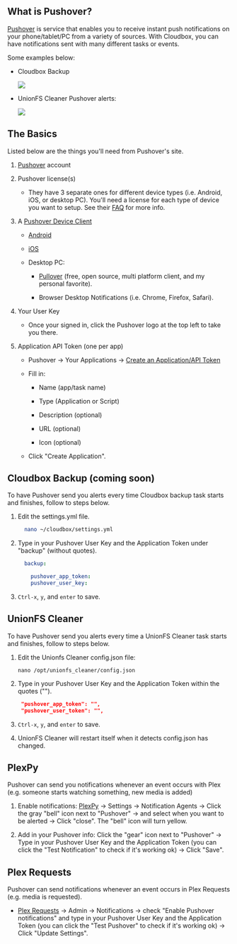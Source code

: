 ## What is Pushover?

[Pushover](https://pushover.net/faq) is service that enables you to receive instant push notifications on your phone/tablet/PC from a variety of sources. With Cloudbox, you can have notifications sent with many different tasks or events.

Some examples below:

 - Cloudbox Backup

   ![](https://i.imgur.com/fDWzmxM.png)

 - UnionFS Cleaner Pushover alerts:
  
   ![](https://i.imgur.com/HUUZ91a.png)
  




## The Basics

Listed below are the things you'll need from Pushover's site. 

1. [Pushover](https://pushover.net/login) account

1. Pushover license(s) 

   - They have 3 separate ones for different device types (i.e. Android, iOS, or desktop PC). You'll need a license for each type of device you want to setup. See their [FAQ](https://pushover.net/faq#overview-fees) for more info.

1. A [Pushover Device Client](https://pushover.net/clients)

   - [Android](https://pushover.net/clients/android)

   - [iOS](https://pushover.net/clients/ios)

   - Desktop PC: 
     
     - [Pullover](https://github.com/cgrossde/Pullover) (free, open source, multi platform client, and my personal favorite). 

     - Browser Desktop Notifications (i.e. Chrome, Firefox, Safari).

1. Your User Key 

   - Once your signed in, click the Pushover logo at the top left to take you there.

1. Application API Token (one per app)

   - Pushover -> Your Applications -> [Create an Application/API Token](https://pushover.net/apps/build)

   - Fill in: 

     - Name (app/task name)

     - Type (Application or Script)

     - Description (optional)

     - URL (optional)

     - Icon (optional)

   - Click "Create Application".


## Cloudbox Backup (coming soon)

To have Pushover send you alerts every time Cloudbox backup task starts and finishes, follow to steps below. 

1. Edit the settings.yml file. 

   ```bash
     nano ~/cloudbox/settings.yml
   ```

1. Type in your Pushover User Key and the Application Token under "backup" (without quotes).

   ```yaml
     backup:
   
       pushover_app_token:
       pushover_user_key:
   ```

1. `Ctrl-x`, `y`, and `enter` to save.

## UnionFS Cleaner

To have Pushover send you alerts every time a UnionFS Cleaner task starts and finishes, follow to steps below. 

1. Edit the Unionfs Cleaner config.json file:

    ```
    nano /opt/unionfs_cleaner/config.json
    ```

1. Type in your Pushover User Key and the Application Token within the quotes ("").

   ```json
    "pushover_app_token": "",
    "pushover_user_token": "",
   ```

1. `Ctrl-x`, `y`, and `enter` to save.

1. UnionFS Cleaner will restart itself when it detects config.json has changed.


## PlexPy

Pushover can send you notifications whenever an event occurs with Plex (e.g. someone starts watching something,  new media is added)

1. Enable notifications: [PlexPy](PlexPy#1-accessing-plexpy) -> Settings -> Notification Agents -> Click the gray "bell" icon next to "Pushover" -> and select when you want to be alerted -> Click "close". The "bell" icon will turn yellow. 

1. Add in your Pushover info: Click the "gear" icon next to "Pushover" -> Type in your Pushover User Key and the Application Token (you can click the "Test Notification" to check if it's working ok) -> Click "Save". 


## Plex Requests

Pushover can send notifications whenever an event occurs in Plex Requests (e.g. media is requested).

- [Plex Requests](Plex-Requests#1-accessing-plex-requests) -> Admin -> Notifications -> check "Enable Pushover notifications" and type in your Pushover User Key and the Application Token (you can click the "Test Pushover" to check if it's working ok) -> Click "Update Settings".
